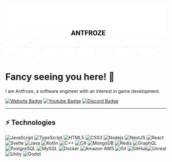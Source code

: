 <a href="https://antfroze.me"><img alt="Social banner for Antfroze" src="./assets/header.svg"/></a>

# Fancy seeing you here! 👋

I am Antfroze, a software engineer with an interest in game development.

[![Website Badge](https://img.shields.io/badge/Website-000.svg?style=for-the-badge&logo=vercel&labelColor=000&logoWidth=20)](https://antfroze.me)
[![Youtube Badge](https://img.shields.io/badge/Subscribe%20On%20Youtube-FF0000.svg?style=for-the-badge&logo=youtube&labelColor=000&logoWidth=20)](https://www.youtube.com/c/antfroze)
[![Discord Badge](https://img.shields.io/badge/Discord-5865F2.svg?style=for-the-badge&logo=discord&labelColor=000&logoWidth=20)](https://discord.gg/QWjZKq5wbz)

---

## ⚡ Technologies

![JavaScript](https://img.shields.io/badge/Javascript-F7DF1E.svg?style=for-the-badge&logo=javascript&labelColor=000&logoWidth=20)
![TypeScript](https://img.shields.io/badge/Typescript-3178C6.svg?style=for-the-badge&logo=typescript&labelColor=000&logoWidth=20)
![HTML5](https://img.shields.io/badge/Html5-E34F26.svg?style=for-the-badge&logo=html5&labelColor=000&logoWidth=20)
![CSS3](https://img.shields.io/badge/CSS-1572B6.svg?style=for-the-badge&logo=css3&labelColor=000&logoWidth=20)
![Nodejs](https://img.shields.io/badge/NodeJS-339933.svg?style=for-the-badge&logo=node.js&labelColor=000&logoWidth=20)
![NextJS](https://img.shields.io/badge/NextJS-000.svg?style=for-the-badge&logo=next.js&labelColor=000&logoWidth=20)
![React](https://img.shields.io/badge/React-61DAFB.svg?style=for-the-badge&logo=react&labelColor=000&logoWidth=20)
![Svelte](https://img.shields.io/badge/Svelte-FF3E00.svg?style=for-the-badge&logo=svelte&labelColor=000&logoWidth=20)
![Java](https://img.shields.io/badge/Java-orange.svg?style=for-the-badge&logo=oracle&labelColor=000&logoWidth=20)
![Kotlin](https://img.shields.io/badge/Kotlin-7F52FF.svg?style=for-the-badge&logo=kotlin&labelColor=000&logoWidth=20)
![C++](https://img.shields.io/badge/C++-00599C.svg?style=for-the-badge&logo=c%2B%2B&labelColor=000&logoWidth=20)
![C#](https://img.shields.io/badge/c%23-512BD4.svg?style=for-the-badge&logo=.net&labelColor=000&logoWidth=20)
![MongoDB](https://img.shields.io/badge/MongoDB-47A248.svg?style=for-the-badge&logo=mongodb&labelColor=000&logoWidth=20)
![Redis](https://img.shields.io/badge/Redis-DC382D.svg?style=for-the-badge&logo=redis&labelColor=000&logoWidth=20)
![GraphQL](https://img.shields.io/badge/Graphql-E10098.svg?style=for-the-badge&logo=graphql&labelColor=000&logoWidth=20)
![PostgreSQL](https://img.shields.io/badge/Postgres-4169E1.svg?style=for-the-badge&logo=postgresql&labelColor=000&logoWidth=20)
![MySQL](https://img.shields.io/badge/MySQL-4479A1.svg?style=for-the-badge&logo=mysql&labelColor=000&logoWidth=20)
![Docker](https://img.shields.io/badge/Docker-4169E1.svg?style=for-the-badge&logo=docker&labelColor=000&logoWidth=20)
![Amazon AWS](https://img.shields.io/badge/AWS-232F3E.svg?style=for-the-badge&logo=amazonaws&labelColor=000&logoWidth=20)
![Git](https://img.shields.io/badge/Git-F05032.svg?style=for-the-badge&logo=git&labelColor=000&logoWidth=20)
![GitHub](https://img.shields.io/badge/Github-181717.svg?style=for-the-badge&logo=github&labelColor=000&logoWidth=20)![Unreal](https://img.shields.io/badge/Unreal-0E1128.svg?style=for-the-badge&logo=unrealengine&labelColor=000&logoWidth=20)
![Unity](https://img.shields.io/badge/Unity-fff.svg?style=for-the-badge&logo=unity&labelColor=000&logoWidth=20)
![Godot](https://img.shields.io/badge/Godot-478CBF.svg?style=for-the-badge&logo=godotengine&labelColor=000&logoWidth=20)
